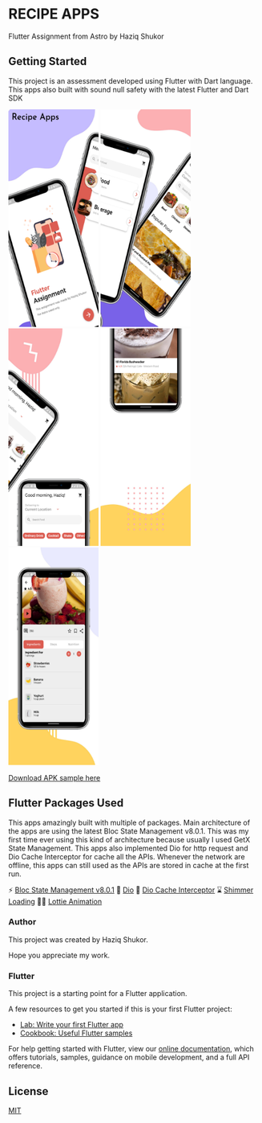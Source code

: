 
# RECIPE APPS

Flutter Assignment from Astro by Haziq Shukor

## Getting Started

This project is an assessment developed using Flutter with Dart language. This apps also built with sound null safety with the latest Flutter and Dart SDK

<p float="left">
<img src="https://raw.githubusercontent.com/haziqjen/Astro-Assignment/master/sample/image1.png" width="180" height="433">
<img src="https://raw.githubusercontent.com/haziqjen/Astro-Assignment/master/sample/image2.png" width="180" height="433">
<img src="https://raw.githubusercontent.com/haziqjen/Astro-Assignment/master/sample/image3.png" width="180" height="433">
<img src="https://raw.githubusercontent.com/haziqjen/Astro-Assignment/master/sample/image4.png" width="180" height="433">
<img src="https://raw.githubusercontent.com/haziqjen/Astro-Assignment/master/sample/image5.png" width="180" height="433">
</p>

[Download APK sample here](sample/)

## Flutter Packages Used

This apps amazingly built with multiple of packages. Main architecture of the apps are using the latest Bloc State Management v8.0.1. This was my first time ever using this kind of architecture because usually I used GetX State Management. This apps also implemented Dio for http request and Dio Cache Interceptor for cache all the APIs. Whenever the network are offline, this apps can still used as the APIs are stored in cache at the first run.

⚡ [Bloc State Management v8.0.1](https://pub.dev/packages/flutter_bloc)
🔌 [Dio](https://pub.dev/packages/dio)
💾 [Dio Cache Interceptor](https://pub.dev/packages/dio_cache_interceptor)
⌛ [Shimmer Loading](https://pub.dev/packages/shimmer)
🏃‍♂️ [Lottie Animation](https://pub.dev/packages/lottie)

### Author

This project was created by Haziq Shukor.

Hope you appreciate my work.

### Flutter
This project is a starting point for a Flutter application.

A few resources to get you started if this is your first Flutter project:

- [Lab: Write your first Flutter app](https://flutter.dev/docs/get-started/codelab)
- [Cookbook: Useful Flutter samples](https://flutter.dev/docs/cookbook)

For help getting started with Flutter, view our
[online documentation](https://flutter.dev/docs), which offers tutorials,
samples, guidance on mobile development, and a full API reference.


## License
[MIT](https://choosealicense.com/licenses/mit/)